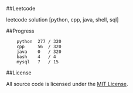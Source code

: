##Leetcode

leetcode solution [python, cpp, java, shell, sql]

##Progress

```	
    python  277 / 320
    cpp     56  / 320
    java    0   / 320
    bash    4   / 4
    mysql   7   / 15
```

##License

All source code is licensed under the [MIT License](https://raw.githubusercontent.com/luosch/leetcode/master/LICENSE).
